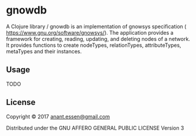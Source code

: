 # gnowdb

A Clojure library / gnowdb is an implementation of gnowsys
  specification ( https://www.gnu.org/software/gnowsys/). The
  application provides a framework for creating, reading, updating,
  and deleting nodes of a network. It provides functions to create
  nodeTypes, relationTypes, attributeTypes, metaTypes and their
  instances.

## Usage

TODO

## License

Copyright © 2017 anant.essen@gmail.com

Distributed under the GNU AFFERO GENERAL PUBLIC LICENSE Version 3
